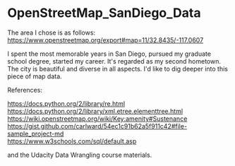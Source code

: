 # OpenStreetMap_SanDiego_Data

The area I chose is as follows:
https://www.openstreetmap.org/export#map=11/32.8435/-117.0607

I spent the most memorable years in San Diego, pursued my graduate school degree, started my career. It's regarded as my second hometown. The city is beautiful and diverse in all aspects. I'd like to dig deeper into this piece of map data.


References:

https://docs.python.org/2/library/re.html  
https://docs.python.org/2/library/xml.etree.elementtree.html  
https://wiki.openstreetmap.org/wiki/Key:amenity#Sustenance  
https://gist.github.com/carlward/54ec1c91b62a5f911c42#file-sample_project-md  
https://www.w3schools.com/sql/default.asp

and the Udacity Data Wrangling course materials.
